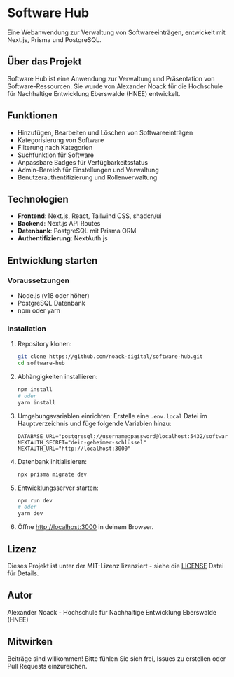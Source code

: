 # Software Hub

Eine Webanwendung zur Verwaltung von Softwareeinträgen, entwickelt mit Next.js, Prisma und PostgreSQL.

## Über das Projekt

Software Hub ist eine Anwendung zur Verwaltung und Präsentation von Software-Ressourcen. Sie wurde von Alexander Noack für die Hochschule für Nachhaltige Entwicklung Eberswalde (HNEE) entwickelt.

## Funktionen

- Hinzufügen, Bearbeiten und Löschen von Softwareeinträgen
- Kategorisierung von Software
- Filterung nach Kategorien
- Suchfunktion für Software
- Anpassbare Badges für Verfügbarkeitsstatus
- Admin-Bereich für Einstellungen und Verwaltung
- Benutzerauthentifizierung und Rollenverwaltung

## Technologien

- **Frontend**: Next.js, React, Tailwind CSS, shadcn/ui
- **Backend**: Next.js API Routes
- **Datenbank**: PostgreSQL mit Prisma ORM
- **Authentifizierung**: NextAuth.js

## Entwicklung starten

### Voraussetzungen

- Node.js (v18 oder höher)
- PostgreSQL Datenbank
- npm oder yarn

### Installation

1. Repository klonen:
   ```bash
   git clone https://github.com/noack-digital/software-hub.git
   cd software-hub
   ```

2. Abhängigkeiten installieren:
   ```bash
   npm install
   # oder
   yarn install
   ```

3. Umgebungsvariablen einrichten:
   Erstelle eine `.env.local` Datei im Hauptverzeichnis und füge folgende Variablen hinzu:
   ```
   DATABASE_URL="postgresql://username:password@localhost:5432/softwarehub"
   NEXTAUTH_SECRET="dein-geheimer-schlüssel"
   NEXTAUTH_URL="http://localhost:3000"
   ```

4. Datenbank initialisieren:
   ```bash
   npx prisma migrate dev
   ```

5. Entwicklungsserver starten:
   ```bash
   npm run dev
   # oder
   yarn dev
   ```

6. Öffne [http://localhost:3000](http://localhost:3000) in deinem Browser.

## Lizenz

Dieses Projekt ist unter der MIT-Lizenz lizenziert - siehe die [LICENSE](LICENSE) Datei für Details.

## Autor

Alexander Noack - Hochschule für Nachhaltige Entwicklung Eberswalde (HNEE)

## Mitwirken

Beiträge sind willkommen! Bitte fühlen Sie sich frei, Issues zu erstellen oder Pull Requests einzureichen.
